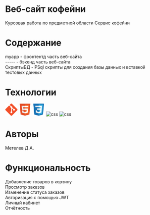 # Веб-сайт кофейни
Курсовая работа по предметной области Сервис кофейни
# Содержание
myapp - фронтентд часть веб-сайта <br>
----- - бэкенд часть веб-сайта <br>
СкриптыБД - PSql скрипты для создания базы данных и вставкой тестовых данных <br>
# Технологии
<div>
  <img src="https://github.com/devicons/devicon/blob/master/icons/git/git-original.svg" title="git" alt="git" width="40" height="40"/>
  <img src="https://github.com/devicons/devicon/blob/master/icons/html5/html5-original.svg" title="html5" alt="html5" width="40" height="40"/>
  <img src="https://github.com/devicons/devicon/blob/master/icons/css3/css3-original.svg" title="css3" alt="css" width="40" height="40"/>
  <img src="https://github.com/devicons/devicon/blob/master/icons/java/javascript-plain.svg" title="css3" alt="css" width="40" height="40"/>
  <img src="https://github.com/devicons/devicon/blob/master/icons/spring/react-original.svg" title="css3" alt="css" width="40" height="40"/>
</div>

# Авторы
Метелев Д.А.
# Функциональность
Добавление товаров в корзину <br>
Просмотр заказов <br>
Изменение статуса заказов <br>
Авторизация с помощью JWT <br>
Личный кабинет<br>
Отчётность<br>
